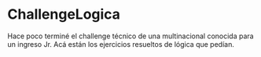 # ChallengeLogica

Hace poco terminé el challenge técnico de una multinacional conocida para un ingreso Jr. Acá están los ejercicios resueltos de lógica que pedían. 
